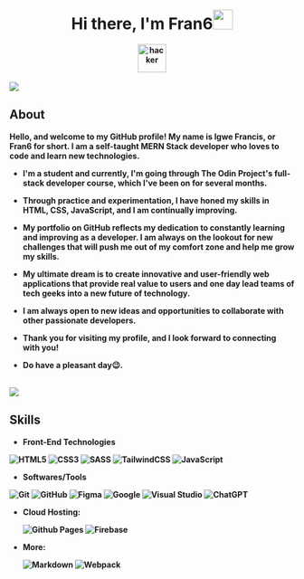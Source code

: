 <h1 align="center"><b>Hi there, I'm Fran6<img src="https://media.giphy.com/media/hvRJCLFzcasrR4ia7z/giphy.gif" width="35"></h1>

<div align="center">  
<img src="https://lh3.googleusercontent.com/pw/ABLVV85YaNzxXqSrEzGC-UZPqzlkcPX2r8W_jCzKabbos_2-UkuaBrVq5pjKxpEDfG0nZj6F-YtGBCsPowSEmeopCyD0ss-fg2ovyUSWYSyZ4Rkuzx-eH4NpLYXAgd8XNYM6Tsiz9XlZG5_rfxczsVctWTQ=w250-h250-s-no-gm?authuser=0" alt="hacker" style="width: 50px;">
</div>

<br>

<img src="https://lh3.googleusercontent.com/pw/ABLVV86iiVM1T5Y058P9dmfkdwPm0gHdH7QXvf3CGIxoYFQR7RkqMMLZigGaNb5F9e5OzWaXANUPFwfVR4UyGvVHjz82d-7cjXgtDUSoA2f59hj0GSzoeGGXobPIrkiQu_Jw44UQlxWP6RmES2UQGoImnLg=w721-h7-s-no-gm?authuser=0">

  <h2>About</h2>

Hello, and welcome to my GitHub profile! My name is Igwe Francis, or Fran6 for short. I am a self-taught **MERN Stack developer** who loves to code and learn new technologies.

- I'm a student and currently, I'm going through The Odin Project's full-stack developer course, which I've been on for several months.

- Through practice and experimentation, I have honed my skills in HTML, CSS, JavaScript, and I am continually improving.

- My portfolio on GitHub reflects my dedication to constantly learning and improving as a developer. I am always on the lookout for new challenges that will push me out of my comfort zone and help me grow my skills.

- My ultimate dream is to create innovative and user-friendly web applications that provide real value to users and one day lead teams of tech geeks into a new future of technology.

- I am always open to new ideas and opportunities to collaborate with other passionate developers.

- Thank you for visiting my profile, and I look forward to connecting with you!
  
- Do have a pleasant day😉.
  
<br>

<img src="https://lh3.googleusercontent.com/pw/ABLVV86iiVM1T5Y058P9dmfkdwPm0gHdH7QXvf3CGIxoYFQR7RkqMMLZigGaNb5F9e5OzWaXANUPFwfVR4UyGvVHjz82d-7cjXgtDUSoA2f59hj0GSzoeGGXobPIrkiQu_Jw44UQlxWP6RmES2UQGoImnLg=w721-h7-s-no-gm?authuser=0">

<br>

<h2>Skills</h2>

- **Front-End Technologies**

![HTML5](https://img.shields.io/badge/html5-%23E34F26.svg?style=for-the-badge&logo=html5&logoColor=white)
![CSS3](https://img.shields.io/badge/css3-%231572B6.svg?style=for-the-badge&logo=css3&logoColor=white)
![SASS](https://img.shields.io/badge/SASS-hotpink.svg?style=for-the-badge&logo=SASS&logoColor=white)
![TailwindCSS](https://img.shields.io/badge/tailwindcss-%2338B2AC.svg?style=for-the-badge&logo=tailwind-css&logoColor=white)
![JavaScript](https://img.shields.io/badge/javascript-%23323330.svg?style=for-the-badge&logo=javascript&logoColor=%23F7DF1E)
<br>
- **Softwares/Tools**

![Git](https://img.shields.io/badge/git-%23F05033.svg?style=for-the-badge&logo=git&logoColor=white)
![GitHub](https://img.shields.io/badge/github-%23121011.svg?style=for-the-badge&logo=github&logoColor=white)
    ![Figma](https://img.shields.io/badge/figma-%23F24E1E.svg?style=for-the-badge&logo=figma&logoColor=white)
    ![Google](https://img.shields.io/badge/google-4285F4?style=for-the-badge&logo=google&logoColor=white)
    ![Visual Studio](https://img.shields.io/badge/Visual%20Studio-5C2D91.svg?style=for-the-badge&logo=visual-studio&logoColor=white)
    ![ChatGPT](https://img.shields.io/badge/chatGPT-74aa9c?style=for-the-badge&logo=openai&logoColor=white)
<br>
- **Cloud Hosting**:

  ![Github Pages](https://img.shields.io/badge/github%20pages-121013?style=for-the-badge&logo=github&logoColor=white)
  ![Firebase](https://img.shields.io/badge/firebase-%23039BE5.svg?style=for-the-badge&logo=firebase)
  <br>
- **More**:

  ![Markdown](https://img.shields.io/badge/markdown-%23000000.svg?style=for-the-badge&logo=markdown&logoColor=white)
  ![Webpack](https://img.shields.io/badge/webpack-%238DD6F9.svg?style=for-the-badge&logo=webpack&logoColor=black)
